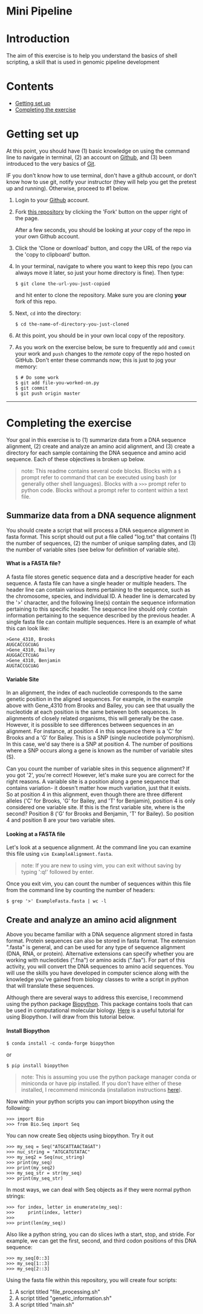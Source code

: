 # Mini Pipeline
# Introduction

The aim of this exercise is to help you understand the basics of shell scripting, a skill that is used in genomic pipeline development

# Contents

-   [Getting set up](#getting-set-up)
-   [Completing the exercise](#completing-the-exercise)


# Getting set up

At this point, you should have
(1) basic knowledge on using the command line to navigate in terminal,
(2) an account on [Github](https://github.com/), and
(3) been introduced to the very basics of [Git](https://git-scm.com/).

IF you don't know how to use terminal, don't have a github account, or don't know how to use git, notify your instructor (they will help you get the pretest up and running). Otherwise, proceed to #1 below.

1.  Login to your [Github](https://github.com/) account.

1.  Fork [this repository](https://github.com/KLab-UT/4310-pretest) by
    clicking the 'Fork' button on the upper right of the page.

    After a few seconds, you should be looking at *your* 
    copy of the repo in your own Github account.

1.  Click the 'Clone or download' button, and copy the URL of the repo via the
    'copy to clipboard' button.

1.  In your terminal, navigate to where you want to keep this repo (you can
    always move it later, so just your home directory is fine). Then type:

        $ git clone the-url-you-just-copied

    and hit enter to clone the repository. Make sure you are cloning **your**
    fork of this repo.

1.  Next, `cd` into the directory:

        $ cd the-name-of-directory-you-just-cloned

1.  At this point, you should be in your own local copy of the repository.

1.  As you work on the exercise below, be sure to frequently `add` and `commit`
    your work and `push` changes to the *remote* copy of the repo hosted on
    GitHub. Don't enter these commands now; this is just to jog your memory:

        $ # Do some work
        $ git add file-you-worked-on.py
        $ git commit
        $ git push origin master

---

# Completing the exercise

Your goal in this exercise is to (1) summarize data from a DNA sequence alignment, (2) create and analyze an amino acid alignment, and (3) create a directory for each sample containing the DNA sequence and amino acid sequence. Each of these objectives is broken up below.

> note: This readme contains several code blocks. Blocks with a ```$``` prompt refer to command that can be executed using bash (or generally other shell languages). Blocks with a ```>>>``` prompt refer to python code. Blocks without a prompt refer to content within a text file.

## Summarize data from a DNA sequence alignment
You should create a script that will process a DNA sequence alignment in fasta format. This script should out put a file called "log.txt" that contains (1) the number of sequences, (2) the number of unique sampling dates, and (3) the number of variable sites (see below for definition of variable site). 

#### What is a FASTA file?
A fasta file stores genetic sequence data and a descriptive header for each sequence. A fasta file can have a single header or multiple headers. The header line can contain various items pertaining to the sequence, such as the chromosome, species, and individual ID. A header line is demarcated by the '>' character, and the following line(s) contain the sequence information pertaining to this specific header. The sequence line should only contain information pertaining to the sequence described by the previous header. A single fasta file can contain multiple sequences. Here is an example of what this can look like:

```
>Gene_4310, Brooks
AUGCACCGCUAG
>Gene_4310, Bailey
AUGGACCTCUAG
>Gene_4310, Benjamin
AUGTACCGCUAG
```
#### Variable Site
In an alignment, the index of each nucleotide corresponds to the same genetic position in the aligned sequences. For example, in the example above with Gene_4310 from Brooks and Bailey, you can see that usually the nucleotide at each position is the same between both sequences. In alignments of closely related organisms, this will generally be the case. However, it is possible to see differences between sequences in an alignment. For instance, at position 4 in this sequence there is a 'C' for Brooks and a 'G' for Bailey. This is a SNP (single nucleotide polymorphism). In this case, we'd say there is a SNP at position 4. The number of positions where a SNP occurs along a gene is known as the number of variable sites (S). 

Can you count the number of variable sites in this sequence alignment? If you got '2', you're correct! However, let's make sure you are correct for the right reasons. A variable site is a position along a gene sequence that contains variation- it doesn't matter how much variation, just that it exists. So at position 4 in this alignment, even though there are three different alleles ('C' for Brooks, 'G' for Bailey, and 'T' for Benjamin), position 4 is only considered one variable site. If this is the first variable site, where is the second? Position 8 ('G' for Brooks and Benjamin, 'T' for Bailey). So position 4 and position 8 are your two variable sites. 

#### Looking at a FASTA file
Let's look at a sequence alignment. At the command line you can examine this file using ```vim ExampleAlignment.fasta```.

> note: If you are new to using vim, you can exit without saving by typing ':q!' followed by enter.

Once you exit vim, you can count the number of sequences within this file from the command line by counting the number of headers:

```
$ grep '>' ExampleFasta.fasta | wc -l
```

## Create and analyze an amino acid alignment
Above you became familiar with a DNA sequence alignment stored in fasta format. Protein sequences can also be stored in fasta format. The extension ".fasta" is general, and can be used for any type of sequence alignment (DNA, RNA, or protein). Alternative extensions can specify whether you are working with nucleotides (".fna") or amino acids (".faa"). For part of this activity, you will convert the DNA sequences to amino acid sequences. You will use the skills you have developed in computer science along with the knowledge you've gained from biology classes to write a script in python that will translate these sequences.

Although there are several ways to address this exercise, I recommend using the python package [Biopython](https://biopython.org/). This package contains tools that can be used in computational molecular biology. [Here](http://biopython.org/DIST/docs/tutorial/Tutorial.html#sec2) is a useful tutorial for using Biopython. I will draw from this tutorial below.

#### Install Biopython
```
$ conda install -c conda-forge biopython
```
or
```
$ pip install biopython
```

> note: This is assuming you use the python package manager conda or miniconda or have pip installed. If you don't have either of these installed, I recommend miniconda (installation instructions [here](https://docs.conda.io/en/latest/miniconda.html)).

Now within your python scripts you can import biopython using the following:

```
>>> import Bio
>>> from Bio.Seq import Seq
```

You can now create Seq objects using biopython. Try it out
```
>>> my_seq = Seq("ATGCATTAACTAGAT")
>>> nuc_string = "ATGCATGTATAC"
>>> my_seq2 = Seq(nuc_string)
>>> print(my_seq)
>>> print(my_seq2)
>>> my_seq_str = str(my_seq)
>>> print(my_seq_str)
```
In most ways, we can deal with Seq objects as if they were normal python strings:
```
>>> for index, letter in enumerate(my_seq):
>>>     print(index, letter)
>>> 
>>> print(len(my_seq))
```
Also like a python string, you can do slices iwth a start, stop, and stride. For example, we can get the first, second, and third codon positions of this DNA sequence:
```
>>> my_seq[0::3]
>>> my_seq[1::3]
>>> my_seq[2::3]
```




Using the fasta file within this repository, you will create four scripts:
1. A script titled "file_processing.sh"
1. A script titled "genetic_information.sh"
1. A script titled "main.sh"




